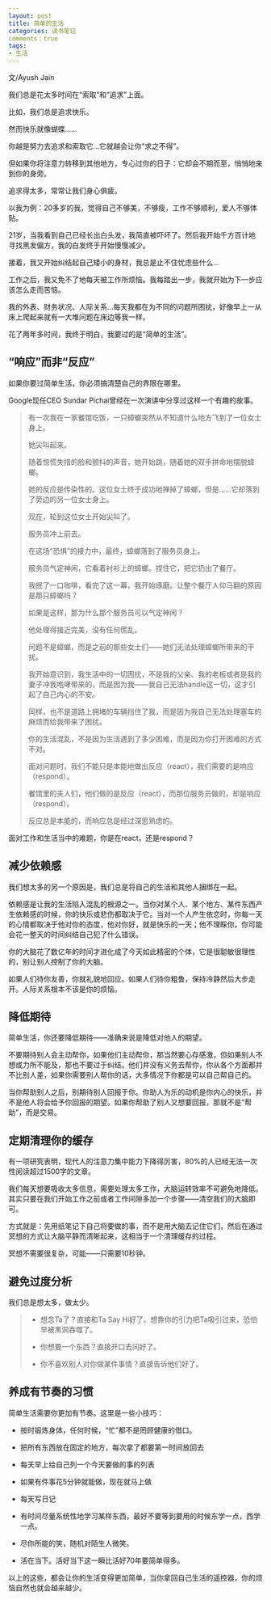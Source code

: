 ```yaml
---
layout: post
title: 简单的生活
categories: 读书笔记
comments：true
tags: 
- 生活
---
```


文/Ayush Jain

我们总是花太多时间在“索取”和“追求”上面。

比如，我们总是追求快乐。

然而快乐就像蝴蝶……

你越是努力去追求和索取它…它就越会让你“求之不得”。

但如果你将注意力转移到其他地方，专心过你的日子：它却会不期而至，悄悄地来到你的身旁。

追求得太多，常常让我们身心俱疲。

以我为例：20多岁的我，觉得自己不够美，不够瘦，工作不够顺利，爱人不够体贴。

21岁，当我看到自己已经长出白头发，我简直被吓坏了。然后我开始千方百计地寻找黑发偏方，我的白发终于开始慢慢减少。

接着，我又开始纠结起自己矮小的身材，我总是止不住忧虑些什么…

工作之后，我又免不了地每天被工作所烦恼。我每踏出一步，我就开始为下一步应该怎么走而苦恼。

我的外表、财务状况、人际关系…每天我都在为不同的问题所困扰，好像早上一从床上爬起来就有一大堆问题在床边等我一样。

花了两年多时间，我终于明白，我要过的是“简单的生活”。

## “响应”而非“反应”

如果你要过简单生活，你必须搞清楚自己的界限在哪里。

Google现任CEO Sundar Pichai曾经在一次演讲中分享过这样一个有趣的故事。

> 有一次我在一家餐馆吃饭，一只蟑螂突然从不知道什么地方飞到了一位女士身上。
> 
> 她尖叫起来。
> 
> 随着惊慌失措的脸和颤抖的声音，她开始跳，随着她的双手拼命地摆脱蟑螂。
> 
> 她的反应是传染性的。这位女士终于成功地掸掉了蟑螂，但是......它却落到了旁边的另一位女士身上。
> 
> 现在，轮到这位女士开始尖叫了。
> 
> 服务员冲上前去。
> 
> 在这场“恐惧”的接力中，最终，蟑螂落到了服务员身上。
> 
> 服务员气定神闲，它看着衬衫上的蟑螂。捏住它，把它扔出了餐厅。
> 
> 我抿了一口咖啡，看完了这一幕，我开始琢磨。让整个餐厅人仰马翻的原因是那只蟑螂吗？
> 
> 如果是这样，那为什么那个服务员可以气定神闲？
> 
> 他处理得接近完美，没有任何慌乱。
> 
> 问题不是蟑螂，而是之前的那些女士们——她们无法处理蟑螂所带来的干扰。
> 
> 我开始意识到，我生活中的一切困扰，不是我的父亲、我的老板或者是我的妻子冲我咆哮带来的，而是因为我——我自己无法handle这一切，这才引起了自己内心的不安。
> 
> 同样，也不是道路上拥堵的车辆挡住了我，而是因为我自己无法处理塞车的麻烦而给我带来了困扰。
> 
> 你的生活混乱，不是因为生活遇到了多少困难，而是因为你打开困难的方式不对。
> 
> 面对问题时，我们不能只是本能地做出反应（react），我们需要的是响应（respond）。
> 
> 餐馆里的夫人们，他们做的是反应（react），而那位服务员做的，却是响应（respond）。
> 
> 反应总是本能的，而响应总是经过深思熟虑的。

面对工作和生活当中的难题，你是在react，还是respond？

## 减少依赖感

我们想太多的另一个原因是，我们总是将自己的生活和其他人捆绑在一起。

依赖感是让我的生活陷入混乱的根源之一。当你对某个人、某个地方、某件东西产生依赖感的时候，你的快乐或悲伤都取决于它。当对一个人产生依恋时，你每一天的心情都取决于他对你的态度，他对你好，就是快乐的一天；他不理睬你，你可能会花一整天的时间纠结自己犯了什么错误。

你的大脑花了数亿年的时间才进化成了今天如此精密的个体，它是很聪敏很理性的，别让别人控制了你的大脑。

如果人们待你友善，你就礼貌地回应。如果人们待你粗鲁，保持冷静然后大步走开。人际关系根本不该是你的烦恼。

## 降低期待

简单生活，你还要降低期待——准确来说是降低对他人的期望。

不要期待别人会主动帮你，如果他们主动帮你，那当然要心存感激，但如果别人不想或力所不能及，那也不要过于纠结。他们并没有义务去帮你，你从各个方面都并不比别人差，如果你需要别人帮你的话，大多情况下你都是可以自己帮自己的。

当你帮助别人之后，别期待别人回报于你。你助人为乐的动机是你内心的快乐，并不是他人将会给予你回报的期望。如果你帮助了别人又想要回报，那就不是“帮助”，而是交易。

## 定期清理你的缓存

有一项研究表明，现代人的注意力集中能力下降得厉害，80%的人已经无法一次性阅读超过1500字的文章。

我们每天想要吸收太多信息，需要处理太多工作，大脑运转效率不可避免地降低。其实只要在我们开始工作之前或者工作间隙多加一个步骤——清空我们的大脑即可。

方式就是：先用纸笔记下自己将要做的事，而不是用大脑去记住它们，然后在通过冥想的方式让大脑平静而清晰起来，这相当于一个清理缓存的过程。

冥想不需要很复杂，可能——只需要10秒钟。

## 避免过度分析

我们总是想太多，做太少。

> - 想念Ta了？直接和Ta Say Hi好了。想靠你的引力把Ta吸引过来，恐怕早被黑洞吞噬了。
>
> - 你想要一个东西？直接开口去问好了。
>
> - 你不喜欢别人对你做某件事情？直接告诉他们好了。

## 养成有节奏的习惯

简单生活需要你更加有节奏。这里是一些小技巧：

- 按时锻炼身体，任何时候，“忙”都不是罔顾健康的借口。

- 把所有东西放在固定的地方，每次拿了都要第一时间放回去

- 每天早上给自己列一个今天要做的事的列表

- 如果有件事花5分钟就能做，现在就马上做

- 每天写日记

- 有时间尽量系统性地学习某样东西，最好不要等到要用的时候东学一点，西学一点。

- 尽你所能的笑，随机对陌生人微笑。

- 活在当下。活好当下这一瞬比活好70年要简单得多。

以上的这些，都会让你的生活变得更加简单，当你拿回自己生活的遥控器，你的烦恼自然也就会越来越少。
